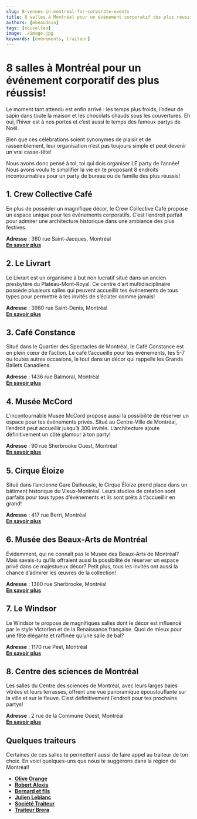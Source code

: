 ```yaml
---
slug: 8-venues-in-montreal-for-corporate-events
title: 8 salles à Montréal pour un événement corporatif des plus réussis!
authors: [mbeaudoin]
tags: [nouvelles]
image: ./image.jpg
keywords: [événements, traiteur]
---
```

# 8 salles  à Montréal pour un événement corporatif des plus réussis!

Le moment tant attendu est enfin arrivé : les temps plus froids, l’odeur de sapin dans toute la maison et les chocolats chauds sous les couvertures. Eh oui, l’hiver est à nos portes et c’est aussi le temps des fameux partys de Noël.

<!--truncate-->

Bien que ces célébrations soient synonymes de plaisir et de rassemblement, leur organisation n’est pas toujours simple et peut devenir un vrai casse-tête!

Nous avons donc pensé à toi, toi qui dois organiser LE party de l’année!
Nous avons voulu te simplifier la vie en te proposant 8 endroits incontournables pour un party de bureau ou de famille des plus réussis!

## 1. Crew Collective Café
En plus de posséder un magnifique décor, le Crew Collective Café propose un espace unique pour tes événements corporatifs. C’est l’endroit parfait pour admirer une architecture historique dans une ambiance des plus festives.

**Adresse** : 360 rue Saint-Jacques, Montréal  
[**En savoir plus**](https://www.crewcollectivecafe.com/espace-a-louer-rentable-spaces)

## 2. Le Livrart
Le Livrart est un organisme à but non lucratif situé dans un ancien presbytère du Plateau-Mont-Royal. Ce centre d’art multidisciplinaire possède plusieurs salles qui peuvent accueillir tes événements de tous types pour permettre à tes invités de s’éclater comme jamais!

**Adresse** : 3980 rue Saint-Denis, Montréal  
[**En savoir plus**](https://lelivart.com/salle/)

## 3. Café Constance
Situé dans le Quartier des Spectacles de Montréal, le Café Constance est en plein cœur de l’action. Le café t’accueille pour tes événements, tes 5-7 ou toutes autres occasions, le tout dans un décor qui rappelle les Grands Ballets Canadiens.

**Adresse** : 1436 rue Balmoral, Montréal  
[**En savoir plus**](https://www.instagram.com/cafeconstance/?utm_medium=copy_link)

## 4. Musée McCord
L’incontournable Musée McCord propose aussi la possibilité de réserver un espace pour tes événements privés. Situé au Centre-Ville de Montréal, l’endroit peut accueillir jusqu’à 300 invités. L’architecture ajoute définitivement un côté glamour à ton party!

**Adresse** : 90 rue Sherbrooke Ouest, Montréal  
[**En savoir plus**](https://www.musee-mccord-stewart.ca/fr/location-de-salles/)

## 5. Cirque Éloize
Situé dans l’ancienne Gare Dalhousie, le Cirque Éloize prend place dans un bâtiment historique du Vieux-Montréal. Leurs studios de création sont parfaits pour tous types d’événements et ils sont prêts à t’accueillir en grand!

**Adresse** : 417 rue Berri, Montréal  
[**En savoir plus**](https://www.eloize-events.com/nosstudios/)

## 6. Musée des Beaux-Arts de Montréal
Évidemment, qui ne connaît pas le Musée des Beaux-Arts de Montréal? Mais savais-tu qu’ils offraient aussi la possibilité de réserver un espace privé dans ce majestueux décor? Petit plus, tous les invités ont aussi la chance d’admirer les œuvres de la collection!

**Adresse** : 1380 rue Sherbrooke, Montréal  
[**En savoir plus**](https://www.mbam.qc.ca/fr/le-musee/louez-une-salle/)


## 7. Le Windsor
Le Windsor te propose de magnifiques salles dont le décor est influencé par le style Victorien et de la Renaissance française. Quoi de mieux pour une fête élégante et raffinée qu’une salle de bal?

**Adresse** : 1170 rue Peel, Montréal  
[**En savoir plus**](https://lewindsormontreal.com/fr)

## 8. Centre des sciences de Montréal
Les salles du Centre des sciences de Montréal, avec leurs larges baies vitrées et leurs terrasses, offrent une vue panoramique époustouflante sur la ville et sur le fleuve. C’est définitivement l’endroit pour tes prochains partys!

**Adresse** : 2 rue de la Commune Ouest, Montréal  
[**En savoir plus**](https://www.vieuxportdemontreal.com/salles-a-louer)

## Quelques traiteurs
Certaines de ces salles te permettent aussi de faire appel au traiteur de ton choix. En voici quelques-uns que nous te suggérons dans la région de Montréal!
- [**Olive Orange**](https://www.oliveorange.ca/)                                                                                                                 
- [**Robert Alexis**](https://robert-alexis.com/)
- [**Bernard et fils**](https://www.bernard-et-fils-traiteur.com/)
- [**Julien Leblanc**](https://julien-leblanc.com/)
- [**Société Traiteur**](https://www.societetraiteur.com/?lang=fr)
- [**Traiteur Brera**](https://www.brera.ca/acceuil/)
